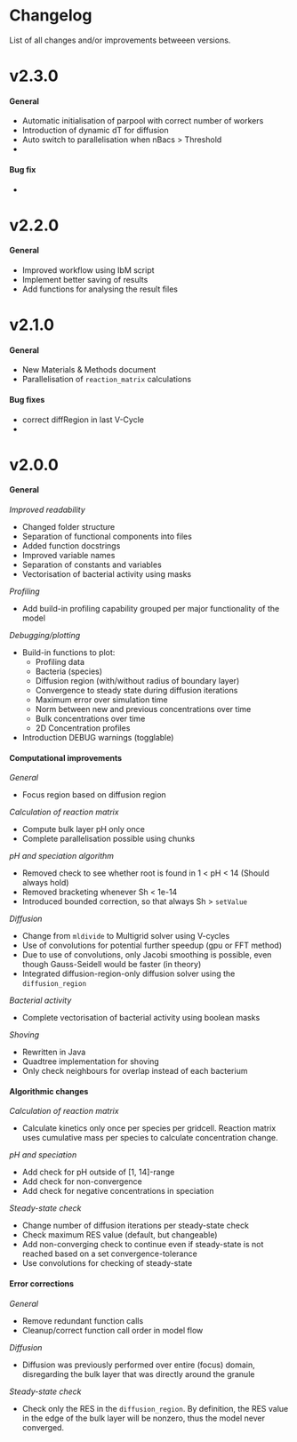 # Changelog
List of all changes and/or improvements betweeen versions.

# v2.3.0
#### General
- Automatic initialisation of parpool with correct number of workers
- Introduction of dynamic dT for diffusion
- Auto switch to parallelisation when nBacs > Threshold
- 

#### Bug fix
-

# v2.2.0
#### General
- Improved workflow using IbM script
- Implement better saving of results
- Add functions for analysing the result files


# v2.1.0
#### General
- New Materials & Methods document
- Parallelisation of `reaction_matrix` calculations


#### Bug fixes
- correct diffRegion in last V-Cycle
- 


# v2.0.0
#### General
*Improved readability*
- Changed folder structure
- Separation of functional components into files
- Added function docstrings
- Improved variable names
- Separation of constants and variables
- Vectorisation of bacterial activity using masks

*Profiling*
- Add build-in profiling capability grouped per major functionality of the model

*Debugging/plotting*
- Build-in functions to plot:
    - Profiling data
    - Bacteria (species)
    - Diffusion region (with/without radius of boundary layer)
    - Convergence to steady state during diffusion iterations
    - Maximum error over simulation time
    - Norm between new and previous concentrations over time
    - Bulk concentrations over time
    - 2D Concentration profiles
- Introduction DEBUG warnings (togglable)



#### Computational improvements
*General*
- Focus region based on diffusion region

*Calculation of reaction matrix*
- Compute bulk layer pH only once
- Complete parallelisation possible using chunks

*pH and speciation algorithm*
- Removed check to see whether root is found in 1 < pH < 14 (Should always hold)
- Removed bracketing whenever Sh < 1e-14
- Introduced bounded correction, so that always Sh > `setValue`

*Diffusion*
- Change from `mldivide` to Multigrid solver using V-cycles
- Use of convolutions for potential further speedup (gpu or FFT method)
- Due to use of convolutions, only Jacobi smoothing is possible, even though Gauss-Seidell would be faster (in theory)
- Integrated diffusion-region-only diffusion solver using the `diffusion_region`

*Bacterial activity*
- Complete vectorisation of bacterial activity using boolean masks

*Shoving*
- Rewritten in Java
- Quadtree implementation for shoving
- Only check neighbours for overlap instead of each bacterium


#### Algorithmic changes
*Calculation of reaction matrix*
- Calculate kinetics only once per species per gridcell. Reaction matrix uses cumulative mass per species to calculate concentration change.

*pH and speciation*
- Add check for pH outside of [1, 14]-range
- Add check for non-convergence
- Add check for negative concentrations in speciation 

*Steady-state check*
- Change number of diffusion iterations per steady-state check
- Check maximum RES value (default, but changeable)
- Add non-converging check to continue even if steady-state is not reached based on a set convergence-tolerance
- Use convolutions for checking of steady-state


#### Error corrections
*General*
- Remove redundant function calls
- Cleanup/correct function call order in model flow

*Diffusion*
- Diffusion was previously performed over entire (focus) domain, disregarding the bulk layer that was directly around the granule

*Steady-state check*
- Check only the RES in the `diffusion_region`. By definition, the RES value in the edge of the bulk layer will be nonzero, thus the model never converged.

